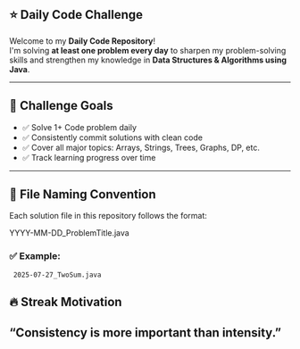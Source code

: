 ## ⭐ Daily Code Challenge

Welcome to my **Daily Code Repository**!  
I'm solving **at least one problem every day** to sharpen my problem-solving skills and strengthen my knowledge in **Data Structures & Algorithms using Java**.

---

## 📅 Challenge Goals

- ✅ Solve 1+ Code problem daily
- ✅ Consistently commit solutions with clean code
- ✅ Cover all major topics: Arrays, Strings, Trees, Graphs, DP, etc.
- ✅ Track learning progress over time

---

## 📁 File Naming Convention

Each solution file in this repository follows the format:

YYYY-MM-DD_ProblemTitle.java

### ✅ Example:
     2025-07-27_TwoSum.java


## 🔥 Streak Motivation

 “Consistency is more important than intensity.”
---
